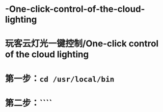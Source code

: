 # -One-click-control-of-the-cloud-lighting
# 玩客云灯光一键控制/One-click control of the cloud lighting

# 第一步：``cd /usr/local/bin``

# 第二步：````
